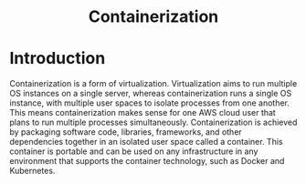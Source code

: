 <h1 align="center"> Containerization <h1>
  
# Introduction
  
  Containerization is a form of virtualization. Virtualization aims to run multiple OS instances on a single server, whereas containerization runs a single   OS instance, with multiple user spaces to isolate processes from one another. This means containerization makes sense for one AWS cloud user that plans     to run multiple processes simultaneously. Containerization is achieved by packaging software code, libraries, frameworks, and other dependencies together   in an isolated user space called a container. This container is portable and can be used on any infrastructure in any environment that supports the         container technology, such as Docker and Kubernetes.

